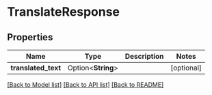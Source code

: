 # TranslateResponse

## Properties

Name | Type | Description | Notes
------------ | ------------- | ------------- | -------------
**translated_text** | Option<**String**> |  | [optional]

[[Back to Model list]](../README.md#documentation-for-models) [[Back to API list]](../README.md#documentation-for-api-endpoints) [[Back to README]](../README.md)


